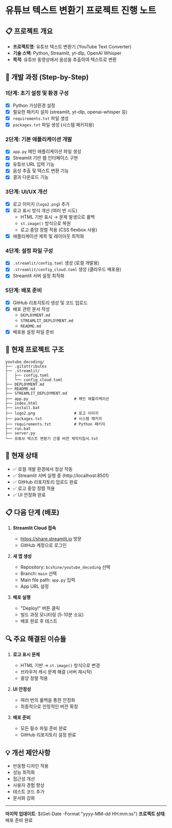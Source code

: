 # 유튜브 텍스트 변환기 프로젝트 진행 노트

## 📋 프로젝트 개요
- **프로젝트명**: 유튜브 텍스트 변환기 (YouTube Text Converter)
- **기술 스택**: Python, Streamlit, yt-dlp, OpenAI Whisper
- **목적**: 유튜브 동영상에서 음성을 추출하여 텍스트로 변환

## 🔧 개발 과정 (Step-by-Step)

### 1단계: 초기 설정 및 환경 구성
- [x] Python 가상환경 설정
- [x] 필요한 패키지 설치 (streamlit, yt-dlp, openai-whisper 등)
- [x] `requirements.txt` 파일 생성
- [x] `packages.txt` 파일 생성 (시스템 패키지용)

### 2단계: 기본 애플리케이션 개발
- [x] `app.py` 메인 애플리케이션 파일 생성
- [x] Streamlit 기반 웹 인터페이스 구현
- [x] 유튜브 URL 입력 기능
- [x] 음성 추출 및 텍스트 변환 기능
- [x] 결과 다운로드 기능

### 3단계: UI/UX 개선
- [x] 로고 이미지 (`logo2.png`) 추가
- [x] 로고 표시 방식 개선 (여러 번 시도)
  - HTML 기반 표시 → 문제 발생으로 롤백
  - `st.image()` 방식으로 복원
  - 로고 중앙 정렬 적용 (CSS flexbox 사용)
- [x] 애플리케이션 제목 및 레이아웃 최적화

### 4단계: 설정 파일 구성
- [x] `.streamlit/config.toml` 생성 (로컬 개발용)
- [x] `.streamlit/config_cloud.toml` 생성 (클라우드 배포용)
- [x] Streamlit 서버 설정 최적화

### 5단계: 배포 준비
- [x] GitHub 리포지토리 생성 및 코드 업로드
- [x] 배포 관련 문서 작성
  - `DEPLOYMENT.md`
  - `STREAMLIT_DEPLOYMENT.md`
  - `README.md`
- [x] 배포용 설정 파일 준비

## 📁 현재 프로젝트 구조
```
youtube_decoding/
├── .gitattributes
├── .streamlit/
│   ├── config.toml
│   └── config_cloud.toml
├── DEPLOYMENT.md
├── README.md
├── STREAMLIT_DEPLOYMENT.md
├── app.py                    # 메인 애플리케이션
├── index.html
├── install.bat
├── logo2.png                 # 로고 이미지
├── packages.txt              # 시스템 패키지
├── requirements.txt          # Python 패키지
├── run.bat
├── server.py
└── 유튜브 텍스트 변환기 간결 버전 제작지침서.txt
```

## 🚀 현재 상태
- ✅ 로컬 개발 환경에서 정상 작동
- ✅ Streamlit 서버 실행 중 (http://localhost:8501)
- ✅ GitHub 리포지토리 업로드 완료
- ✅ 로고 중앙 정렬 적용
- ✅ UI 안정화 완료

## 📋 다음 단계 (배포)
1. **Streamlit Cloud 접속**
   - https://share.streamlit.io 방문
   - GitHub 계정으로 로그인

2. **새 앱 생성**
   - Repository: `bcshine/youtube_decoding` 선택
   - Branch: `main` 선택
   - Main file path: `app.py` 입력
   - App URL 설정

3. **배포 실행**
   - "Deploy!" 버튼 클릭
   - 빌드 과정 모니터링 (5-10분 소요)
   - 배포 완료 후 테스트

## 🔍 주요 해결된 이슈들
1. **로고 표시 문제**
   - HTML 기반 → `st.image()` 방식으로 변경
   - 브라우저 캐시 문제 해결 (서버 재시작)
   - 중앙 정렬 적용

2. **UI 안정성**
   - 여러 번의 롤백을 통한 안정화
   - 최종적으로 안정적인 버전 확정

3. **배포 준비**
   - 모든 필수 파일 준비 완료
   - GitHub 리포지토리 설정 완료

## 💡 개선 제안사항
- 반응형 디자인 적용
- 성능 최적화
- 접근성 개선
- 사용자 경험 향상
- 테스트 코드 추가
- 문서화 강화

---
**마지막 업데이트**: $(Get-Date -Format "yyyy-MM-dd HH:mm:ss")
**프로젝트 상태**: 배포 준비 완료